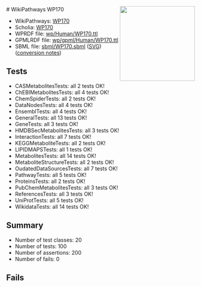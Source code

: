 <img style="float: right; width: 200px" src="../logo.png" />
# WikiPathways WP170

* WikiPathways: [WP170](https://identifiers.org/wikipathways:WP170)
* Scholia: [WP170](https://scholia.toolforge.org/wikipathways/WP170)
* WPRDF file: [wp/Human/WP170.ttl](../wp/Human/WP170.ttl)
* GPMLRDF file: [wp/gpml/Human/WP170.ttl](../wp/gpml/Human/WP170.ttl)
* SBML file: [sbml/WP170.sbml](../sbml/WP170.sbml) ([SVG](../sbml/WP170.svg)) ([conversion notes](../sbml/WP170.txt))

## Tests
* CASMetabolitesTests: all 2 tests OK!
* ChEBIMetabolitesTests: all 4 tests OK!
* ChemSpiderTests: all 2 tests OK!
* DataNodesTests: all 4 tests OK!
* EnsemblTests: all 4 tests OK!
* GeneralTests: all 13 tests OK!
* GeneTests: all 3 tests OK!
* HMDBSecMetabolitesTests: all 3 tests OK!
* InteractionTests: all 7 tests OK!
* KEGGMetaboliteTests: all 2 tests OK!
* LIPIDMAPSTests: all 1 tests OK!
* MetabolitesTests: all 14 tests OK!
* MetaboliteStructureTests: all 2 tests OK!
* OudatedDataSourcesTests: all 7 tests OK!
* PathwayTests: all 5 tests OK!
* ProteinsTests: all 2 tests OK!
* PubChemMetabolitesTests: all 3 tests OK!
* ReferencesTests: all 3 tests OK!
* UniProtTests: all 5 tests OK!
* WikidataTests: all 14 tests OK!


## Summary

* Number of test classes: 20
* Number of tests: 100
* Number of assertions: 200
* Number of fails: 0

## Fails

